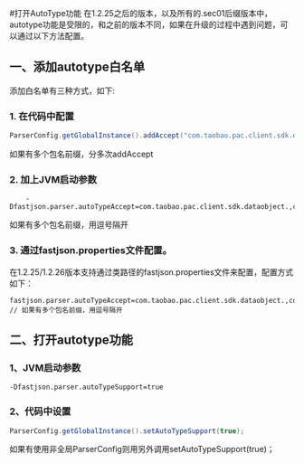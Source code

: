 #打开AutoType功能
在1.2.25之后的版本，以及所有的.sec01后缀版本中，autotype功能是受限的，和之前的版本不同，如果在升级的过程中遇到问题，可以通过以下方法配置。

## 一、添加autotype白名单
添加白名单有三种方式，如下:<br/>
### 1. 在代码中配置
```java
ParserConfig.getGlobalInstance().addAccept("com.taobao.pac.client.sdk.dataobject."); 
```
如果有多个包名前缀，分多次addAccept

### 2. 加上JVM启动参数
```script
    -Dfastjson.parser.autoTypeAccept=com.taobao.pac.client.sdk.dataobject.,com.cainiao. 
```
如果有多个包名前缀，用逗号隔开

### 3. 通过fastjson.properties文件配置。
在1.2.25/1.2.26版本支持通过类路径的fastjson.properties文件来配置，配置方式如下：
```
fastjson.parser.autoTypeAccept=com.taobao.pac.client.sdk.dataobject.,com.cainiao. // 如果有多个包名前缀，用逗号隔开
```

## 二、打开autotype功能
### 1、JVM启动参数 
```
-Dfastjson.parser.autoTypeSupport=true
```
### 2、代码中设置
```java
ParserConfig.getGlobalInstance().setAutoTypeSupport(true); 
```
如果有使用非全局ParserConfig则用另外调用setAutoTypeSupport(true)；

